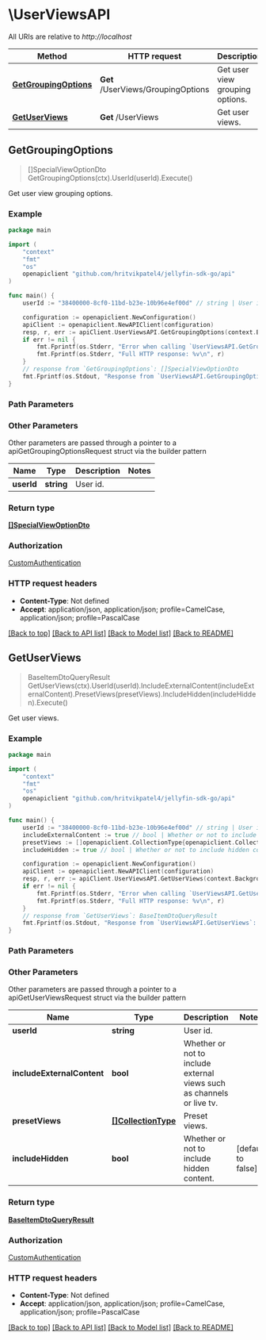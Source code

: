 # \UserViewsAPI

All URIs are relative to *http://localhost*

Method | HTTP request | Description
------------- | ------------- | -------------
[**GetGroupingOptions**](UserViewsAPI.md#GetGroupingOptions) | **Get** /UserViews/GroupingOptions | Get user view grouping options.
[**GetUserViews**](UserViewsAPI.md#GetUserViews) | **Get** /UserViews | Get user views.



## GetGroupingOptions

> []SpecialViewOptionDto GetGroupingOptions(ctx).UserId(userId).Execute()

Get user view grouping options.

### Example

```go
package main

import (
	"context"
	"fmt"
	"os"
	openapiclient "github.com/hritvikpatel4/jellyfin-sdk-go/api"
)

func main() {
	userId := "38400000-8cf0-11bd-b23e-10b96e4ef00d" // string | User id. (optional)

	configuration := openapiclient.NewConfiguration()
	apiClient := openapiclient.NewAPIClient(configuration)
	resp, r, err := apiClient.UserViewsAPI.GetGroupingOptions(context.Background()).UserId(userId).Execute()
	if err != nil {
		fmt.Fprintf(os.Stderr, "Error when calling `UserViewsAPI.GetGroupingOptions``: %v\n", err)
		fmt.Fprintf(os.Stderr, "Full HTTP response: %v\n", r)
	}
	// response from `GetGroupingOptions`: []SpecialViewOptionDto
	fmt.Fprintf(os.Stdout, "Response from `UserViewsAPI.GetGroupingOptions`: %v\n", resp)
}
```

### Path Parameters



### Other Parameters

Other parameters are passed through a pointer to a apiGetGroupingOptionsRequest struct via the builder pattern


Name | Type | Description  | Notes
------------- | ------------- | ------------- | -------------
 **userId** | **string** | User id. | 

### Return type

[**[]SpecialViewOptionDto**](SpecialViewOptionDto.md)

### Authorization

[CustomAuthentication](../README.md#CustomAuthentication)

### HTTP request headers

- **Content-Type**: Not defined
- **Accept**: application/json, application/json; profile=CamelCase, application/json; profile=PascalCase

[[Back to top]](#) [[Back to API list]](../README.md#documentation-for-api-endpoints)
[[Back to Model list]](../README.md#documentation-for-models)
[[Back to README]](../README.md)


## GetUserViews

> BaseItemDtoQueryResult GetUserViews(ctx).UserId(userId).IncludeExternalContent(includeExternalContent).PresetViews(presetViews).IncludeHidden(includeHidden).Execute()

Get user views.

### Example

```go
package main

import (
	"context"
	"fmt"
	"os"
	openapiclient "github.com/hritvikpatel4/jellyfin-sdk-go/api"
)

func main() {
	userId := "38400000-8cf0-11bd-b23e-10b96e4ef00d" // string | User id. (optional)
	includeExternalContent := true // bool | Whether or not to include external views such as channels or live tv. (optional)
	presetViews := []openapiclient.CollectionType{openapiclient.CollectionType("unknown")} // []CollectionType | Preset views. (optional)
	includeHidden := true // bool | Whether or not to include hidden content. (optional) (default to false)

	configuration := openapiclient.NewConfiguration()
	apiClient := openapiclient.NewAPIClient(configuration)
	resp, r, err := apiClient.UserViewsAPI.GetUserViews(context.Background()).UserId(userId).IncludeExternalContent(includeExternalContent).PresetViews(presetViews).IncludeHidden(includeHidden).Execute()
	if err != nil {
		fmt.Fprintf(os.Stderr, "Error when calling `UserViewsAPI.GetUserViews``: %v\n", err)
		fmt.Fprintf(os.Stderr, "Full HTTP response: %v\n", r)
	}
	// response from `GetUserViews`: BaseItemDtoQueryResult
	fmt.Fprintf(os.Stdout, "Response from `UserViewsAPI.GetUserViews`: %v\n", resp)
}
```

### Path Parameters



### Other Parameters

Other parameters are passed through a pointer to a apiGetUserViewsRequest struct via the builder pattern


Name | Type | Description  | Notes
------------- | ------------- | ------------- | -------------
 **userId** | **string** | User id. | 
 **includeExternalContent** | **bool** | Whether or not to include external views such as channels or live tv. | 
 **presetViews** | [**[]CollectionType**](CollectionType.md) | Preset views. | 
 **includeHidden** | **bool** | Whether or not to include hidden content. | [default to false]

### Return type

[**BaseItemDtoQueryResult**](BaseItemDtoQueryResult.md)

### Authorization

[CustomAuthentication](../README.md#CustomAuthentication)

### HTTP request headers

- **Content-Type**: Not defined
- **Accept**: application/json, application/json; profile=CamelCase, application/json; profile=PascalCase

[[Back to top]](#) [[Back to API list]](../README.md#documentation-for-api-endpoints)
[[Back to Model list]](../README.md#documentation-for-models)
[[Back to README]](../README.md)

